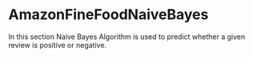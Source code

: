 # AmazonFineFoodNaiveBayes
In this section Naive Bayes Algorithm is used to predict whether a given review is positive or negative.
